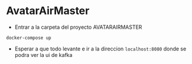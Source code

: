 # AvatarAirMaster

- Entrar a la carpeta del proyecto AVATARAIRMASTER 

`docker-compose up`

- Esperar a que todo levante e ir a la direccion `localhost:8080` donde se podra ver la ui de kafka 